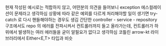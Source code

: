 현재 작성된 예시로는 적합하지 않고, 어떤분의 의견을 들어보니 exception 에스컬레이션이 문제라고 생각하심
상황에 따라 같은 예외를 다르게 처리해야할 일이 생기면 try-catch 로 다시 핸들해야하는 경우도 생김
간단한 controller - service - repository 구조에서도 repo 의 에러를 전파시켜서 컨트롤러까지 들고 올라가는데,
컨트롤러가 하위에서 발생하는 여러 에러들을 굳이 알필요가 없다고 생각하심
코틀린 arrow-kt 라이브러리에서 Either<E,T> 타입과 비슷